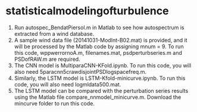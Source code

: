 # statisticalmodelingofturbulence


1. Run autospec_BendatPiersol.m in Matlab to see how autospectrum is extracted from a wind database. 
2. A sample wind data file (20141031-ModInt-B02.mat) is provided, and it will be processed by the Matlab code by assigning mnum = 9. To run this code, wppwerrornoA.m, filenames.mat, psdperturbseries.m and PSDofRAW.m are required.
3. The CNN model is MultiparaCNN-KFold.ipynb. To run this code, you will also need 5paracnn5crawdisjointPSDlogspacefreq.m. 
4. Similarly, the LSTM model is LSTM-Kfold-minicurve.ipynb. To run this code, you will also need logmldata500.mat.
5. The LSTM model can be compared with the perturbation series results using the Matlab file compare_nnmodel_minicurve.m. Download the mincurve folder to run this code.
